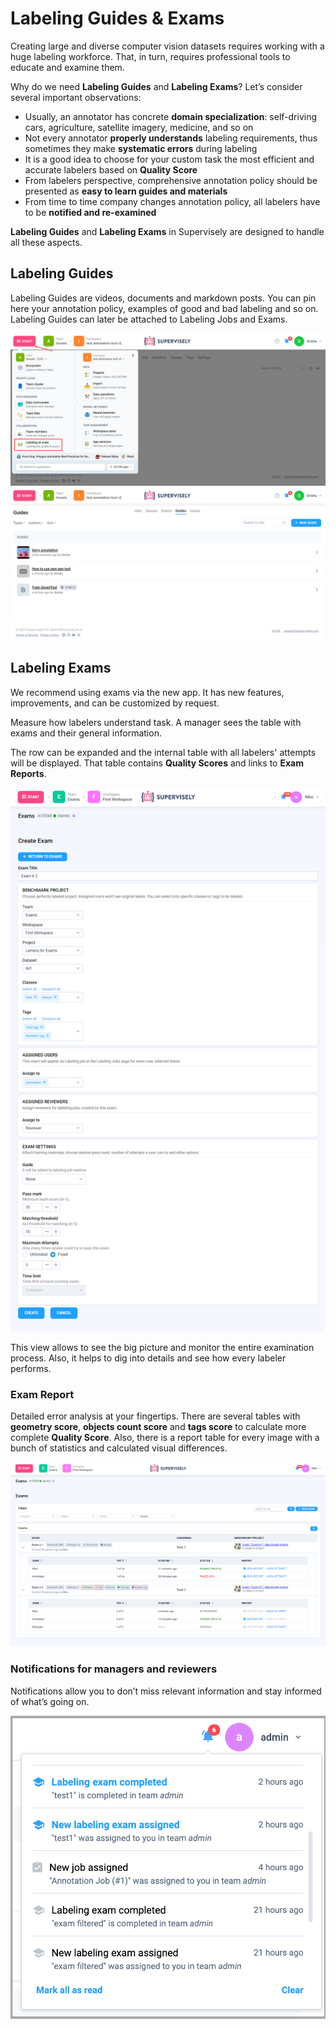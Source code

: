 # Labeling Guides & Exams

Creating large and diverse computer vision datasets requires working with a huge labeling workforce. That, in turn, requires professional tools to educate and examine them.

Why do we need **Labeling Guides** and **Labeling Exams**? Let’s consider several important observations:

- Usually, an annotator has concrete **domain specialization**: self-driving cars, agriculture, satellite imagery, medicine, and so on
- Not every annotator **properly understands** labeling requirements, thus sometimes they make **systematic errors** during labeling
- It is a good idea to choose for your custom task the most efficient and accurate labelers based on **Quality Score**
- From labelers perspective, comprehensive annotation policy should be presented as **easy to learn guides and materials**
- From time to time company changes annotation policy, all labelers have to be **notified and re-examined**

**Labeling Guides** and **Labeling Exams** in Supervisely are designed to handle all these aspects.

## Labeling Guides

Labeling Guides are videos, documents and markdown posts. You can pin here your annotation policy, examples of good and bad labeling and so on. Labeling Guides can later be attached to Labeling Jobs and Exams.

![](guides.png)
![](guides2.png)


## Labeling Exams
We recommend using exams via the new app. It has new features, improvements, and can be customized by request. 

Measure how labelers understand task. A manager sees the table with exams and their general information.



The row can be expanded and the internal table with all labelers' attempts will be displayed. That table contains **Quality Scores** and links to **Exam Reports**.

![](create_exams.png)

This view allows to see the big picture and monitor the entire examination process. Also, it helps to dig into details and see how every labeler performs.

### Exam Report

Detailed error analysis at your fingertips. There are several tables with **geometry score**, **objects count score** and **tags score** to calculate more complete **Quality Score**. Also, there is a report table for every image with a bunch of statistics and calculated visual differences.

![](exams_report.png)

### Notifications for managers and reviewers

Notifications allow you to don’t miss relevant information and stay informed of what’s going on.

![](1_xBxNWaCoET2rz9WCafvbQg.png)
